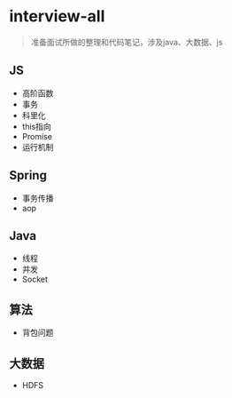 # interview-all

> 准备面试所做的整理和代码笔记，涉及java、大数据、js

## JS

- 高阶函数
- 事务
- 科里化
- this指向
- Promise
- 运行机制

## Spring

- 事务传播
- aop

## Java

- 线程
- 并发
- Socket

## 算法

- 背包问题

## 大数据

- HDFS